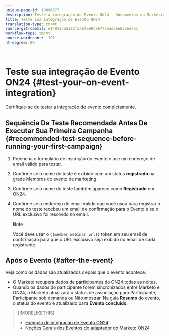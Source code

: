 ```yaml
---
unique-page-id: 10096677
description: Teste a integração do Evento ON24 - Documentos do Marketing - Documentação do produto
title: Teste sua integração de Evento ON24
translation-type: tm+mt
source-git-commit: e149133a5383faaef5e9c9b7775ae36e633ed7b1
workflow-type: tm+mt
source-wordcount: '191'
ht-degree: 0%

---
```



# Teste sua integração de Evento ON24 {#test-your-on-event-integration}

Certifique-se de testar a integração do evento completamente.

## Sequência De Teste Recomendada Antes De Executar Sua Primeira Campanha {#recommended-test-sequence-before-running-your-first-campaign}

1. Preencha o formulário de inscrição do evento e use um endereço de email válido para testar.
1. Confirme se o nome do teste é exibido com um status **registrado** na grade Membros do evento de marketing.
1. Confirme se o nome do teste também aparece como **Registrado** em ON24.
1. Confirme se o endereço de email válido que você usou para registrar o nome do teste recebeu um email de confirmação para o Evento e se o URL exclusivo foi resolvido no email.

   >[!NOTE]
   >
   >Você deve usar o `{{member.webinar url}}` token em seu email de confirmação para que o URL exclusivo seja exibido no email de cada registrante.

## Após o Evento {#after-the-event}

Veja como os dados são atualizados depois que o evento acontece:

* O Marketo recupera dados de participantes do ON24 todas as noites.
* Quando os dados do participante forem sincronizados entre Marketo e ON24, o Marketo atualizará o status de associação para Participante, Participante sob demanda ou Não mostrar. Na guia **Resumo** do evento, o status do evento é atualizado para **Evento concluído**.

>[!MORELIKETHIS]
>
>* [Exemplo de integração de Evento ON24](example-on24-event-integration.md)
>* [Noções Gerais dos Eventos do adaptador do Marketo ON24](understanding-marketo-on24-adapter-events.md)

>



